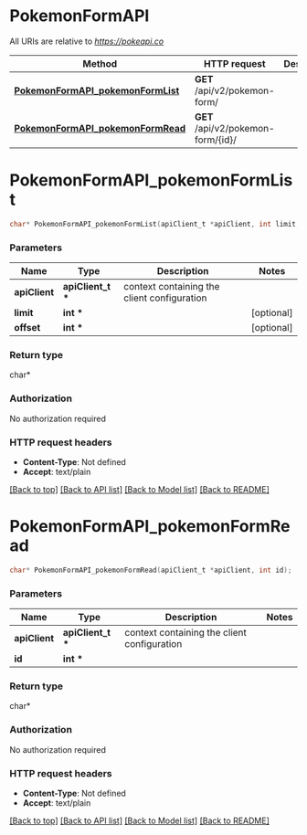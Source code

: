 # PokemonFormAPI

All URIs are relative to *https://pokeapi.co*

Method | HTTP request | Description
------------- | ------------- | -------------
[**PokemonFormAPI_pokemonFormList**](PokemonFormAPI.md#PokemonFormAPI_pokemonFormList) | **GET** /api/v2/pokemon-form/ | 
[**PokemonFormAPI_pokemonFormRead**](PokemonFormAPI.md#PokemonFormAPI_pokemonFormRead) | **GET** /api/v2/pokemon-form/{id}/ | 


# **PokemonFormAPI_pokemonFormList**
```c
char* PokemonFormAPI_pokemonFormList(apiClient_t *apiClient, int limit, int offset);
```

### Parameters
Name | Type | Description  | Notes
------------- | ------------- | ------------- | -------------
**apiClient** | **apiClient_t \*** | context containing the client configuration |
**limit** | **int \*** |  | [optional] 
**offset** | **int \*** |  | [optional] 

### Return type

char*



### Authorization

No authorization required

### HTTP request headers

 - **Content-Type**: Not defined
 - **Accept**: text/plain

[[Back to top]](#) [[Back to API list]](../README.md#documentation-for-api-endpoints) [[Back to Model list]](../README.md#documentation-for-models) [[Back to README]](../README.md)

# **PokemonFormAPI_pokemonFormRead**
```c
char* PokemonFormAPI_pokemonFormRead(apiClient_t *apiClient, int id);
```

### Parameters
Name | Type | Description  | Notes
------------- | ------------- | ------------- | -------------
**apiClient** | **apiClient_t \*** | context containing the client configuration |
**id** | **int \*** |  | 

### Return type

char*



### Authorization

No authorization required

### HTTP request headers

 - **Content-Type**: Not defined
 - **Accept**: text/plain

[[Back to top]](#) [[Back to API list]](../README.md#documentation-for-api-endpoints) [[Back to Model list]](../README.md#documentation-for-models) [[Back to README]](../README.md)

